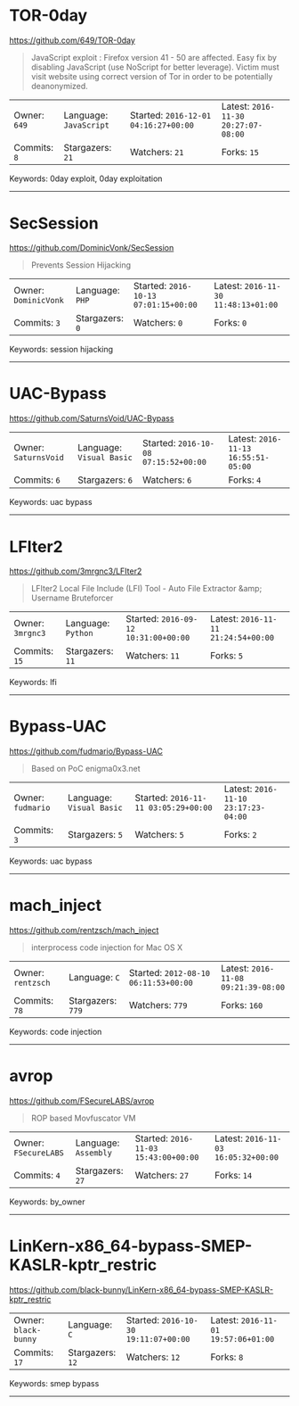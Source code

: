 # TOR-0day

https://github.com/649/TOR-0day
<blockquote>
JavaScript exploit : Firefox version 41 - 50 are affected. Easy fix by disabling JavaScript (use NoScript for better leverage). Victim must visit website using correct version of Tor in order to be potentially deanonymized.
</blockquote>

<table><tr>
<tr><td>Owner: <code>649</code></td>
    <td>Language: <code>JavaScript</code></td>
    <td>Started: <code>2016-12-01 04:16:27+00:00</code></td>
    <td>Latest: <code>2016-11-30 20:27:07-08:00</code></td></tr>
<tr><td>Commits: <code>8</code></td>
    <td>Stargazers: <code>21</code></td>
    <td>Watchers: <code>21</code></td>
    <td>Forks: <code>15</code></td></tr>
</table>
Keywords: 0day exploit, 0day exploitation

---

# SecSession

https://github.com/DominicVonk/SecSession
<blockquote>
Prevents Session Hijacking
</blockquote>

<table><tr>
<tr><td>Owner: <code>DominicVonk</code></td>
    <td>Language: <code>PHP</code></td>
    <td>Started: <code>2016-10-13 07:01:15+00:00</code></td>
    <td>Latest: <code>2016-11-30 11:48:13+01:00</code></td></tr>
<tr><td>Commits: <code>3</code></td>
    <td>Stargazers: <code>0</code></td>
    <td>Watchers: <code>0</code></td>
    <td>Forks: <code>0</code></td></tr>
</table>
Keywords: session hijacking

---

# UAC-Bypass

https://github.com/SaturnsVoid/UAC-Bypass
<blockquote>
<no description>
</blockquote>

<table><tr>
<tr><td>Owner: <code>SaturnsVoid</code></td>
    <td>Language: <code>Visual Basic</code></td>
    <td>Started: <code>2016-10-08 07:15:52+00:00</code></td>
    <td>Latest: <code>2016-11-13 16:55:51-05:00</code></td></tr>
<tr><td>Commits: <code>6</code></td>
    <td>Stargazers: <code>6</code></td>
    <td>Watchers: <code>6</code></td>
    <td>Forks: <code>4</code></td></tr>
</table>
Keywords: uac bypass

---

# LFIter2

https://github.com/3mrgnc3/LFIter2
<blockquote>
LFIter2 Local File Include (LFI) Tool - Auto File Extractor &amp;amp; Username Bruteforcer
</blockquote>

<table><tr>
<tr><td>Owner: <code>3mrgnc3</code></td>
    <td>Language: <code>Python</code></td>
    <td>Started: <code>2016-09-12 10:31:00+00:00</code></td>
    <td>Latest: <code>2016-11-11 21:24:54+00:00</code></td></tr>
<tr><td>Commits: <code>15</code></td>
    <td>Stargazers: <code>11</code></td>
    <td>Watchers: <code>11</code></td>
    <td>Forks: <code>5</code></td></tr>
</table>
Keywords: lfi

---

# Bypass-UAC

https://github.com/fudmario/Bypass-UAC
<blockquote>
Based on PoC enigma0x3.net
</blockquote>

<table><tr>
<tr><td>Owner: <code>fudmario</code></td>
    <td>Language: <code>Visual Basic</code></td>
    <td>Started: <code>2016-11-11 03:05:29+00:00</code></td>
    <td>Latest: <code>2016-11-10 23:17:23-04:00</code></td></tr>
<tr><td>Commits: <code>3</code></td>
    <td>Stargazers: <code>5</code></td>
    <td>Watchers: <code>5</code></td>
    <td>Forks: <code>2</code></td></tr>
</table>
Keywords: uac bypass

---

# mach_inject

https://github.com/rentzsch/mach_inject
<blockquote>
interprocess code injection for Mac OS X
</blockquote>

<table><tr>
<tr><td>Owner: <code>rentzsch</code></td>
    <td>Language: <code>C</code></td>
    <td>Started: <code>2012-08-10 06:11:53+00:00</code></td>
    <td>Latest: <code>2016-11-08 09:21:39-08:00</code></td></tr>
<tr><td>Commits: <code>78</code></td>
    <td>Stargazers: <code>779</code></td>
    <td>Watchers: <code>779</code></td>
    <td>Forks: <code>160</code></td></tr>
</table>
Keywords: code injection

---

# avrop

https://github.com/FSecureLABS/avrop
<blockquote>
ROP based Movfuscator VM
</blockquote>

<table><tr>
<tr><td>Owner: <code>FSecureLABS</code></td>
    <td>Language: <code>Assembly</code></td>
    <td>Started: <code>2016-11-03 15:43:00+00:00</code></td>
    <td>Latest: <code>2016-11-03 16:05:32+00:00</code></td></tr>
<tr><td>Commits: <code>4</code></td>
    <td>Stargazers: <code>27</code></td>
    <td>Watchers: <code>27</code></td>
    <td>Forks: <code>14</code></td></tr>
</table>
Keywords: by_owner

---

# LinKern-x86_64-bypass-SMEP-KASLR-kptr_restric

https://github.com/black-bunny/LinKern-x86_64-bypass-SMEP-KASLR-kptr_restric
<blockquote>
<no description>
</blockquote>

<table><tr>
<tr><td>Owner: <code>black-bunny</code></td>
    <td>Language: <code>C</code></td>
    <td>Started: <code>2016-10-30 19:11:07+00:00</code></td>
    <td>Latest: <code>2016-11-01 19:57:06+01:00</code></td></tr>
<tr><td>Commits: <code>17</code></td>
    <td>Stargazers: <code>12</code></td>
    <td>Watchers: <code>12</code></td>
    <td>Forks: <code>8</code></td></tr>
</table>
Keywords: smep bypass

---


